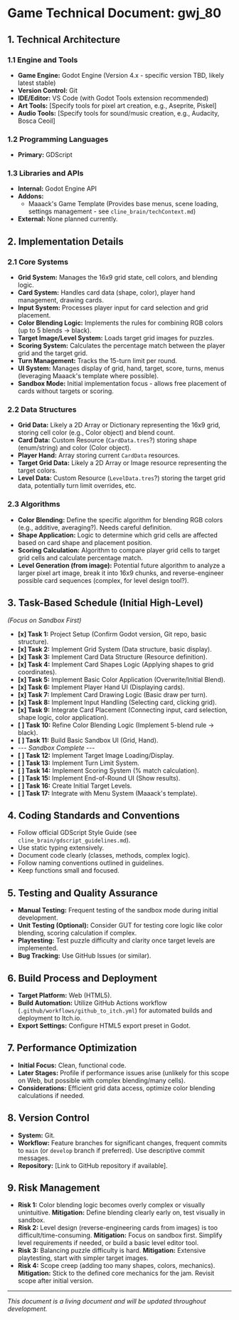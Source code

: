 # Game Technical Document: gwj_80

## 1. Technical Architecture

### 1.1 Engine and Tools

- **Game Engine:** Godot Engine (Version 4.x - specific version TBD, likely latest stable)
- **Version Control:** Git
- **IDE/Editor:** VS Code (with Godot Tools extension recommended)
- **Art Tools:** [Specify tools for pixel art creation, e.g., Aseprite, Piskel]
- **Audio Tools:** [Specify tools for sound/music creation, e.g., Audacity, Bosca Ceoil]

### 1.2 Programming Languages

- **Primary:** GDScript

### 1.3 Libraries and APIs

- **Internal:** Godot Engine API
- **Addons:**
  - Maaack's Game Template (Provides base menus, scene loading, settings management - see `cline_brain/techContext.md`)
- **External:** None planned currently.

## 2. Implementation Details

### 2.1 Core Systems

- **Grid System:** Manages the 16x9 grid state, cell colors, and blending logic.
- **Card System:** Handles card data (shape, color), player hand management, drawing cards.
- **Input System:** Processes player input for card selection and grid placement.
- **Color Blending Logic:** Implements the rules for combining RGB colors (up to 5 blends -> black).
- **Target Image/Level System:** Loads target grid images for puzzles.
- **Scoring System:** Calculates the percentage match between the player grid and the target grid.
- **Turn Management:** Tracks the 15-turn limit per round.
- **UI System:** Manages display of grid, hand, target, score, turns, menus (leveraging Maaack's template where possible).
- **Sandbox Mode:** Initial implementation focus - allows free placement of cards without targets or scoring.

### 2.2 Data Structures

- **Grid Data:** Likely a 2D Array or Dictionary representing the 16x9 grid, storing cell color (e.g., Color object) and blend count.
- **Card Data:** Custom Resource (`CardData.tres`?) storing shape (enum/string) and color (Color object).
- **Player Hand:** Array storing current `CardData` resources.
- **Target Grid Data:** Likely a 2D Array or Image resource representing the target colors.
- **Level Data:** Custom Resource (`LevelData.tres`?) storing the target grid data, potentially turn limit overrides, etc.

### 2.3 Algorithms

- **Color Blending:** Define the specific algorithm for blending RGB colors (e.g., additive, averaging?). Needs careful definition.
- **Shape Application:** Logic to determine which grid cells are affected based on card shape and placement position.
- **Scoring Calculation:** Algorithm to compare player grid cells to target grid cells and calculate percentage match.
- **Level Generation (from image):** Potential future algorithm to analyze a larger pixel art image, break it into 16x9 chunks, and reverse-engineer possible card sequences (complex, for level design tool?).

## 3. Task-Based Schedule (Initial High-Level)

*(Focus on Sandbox First)*

- **[x] Task 1:** Project Setup (Confirm Godot version, Git repo, basic structure).
- **[x] Task 2:** Implement Grid System (Data structure, basic display).
- **[x] Task 3:** Implement Card Data Structure (Resource definition).
- **[x] Task 4:** Implement Card Shapes Logic (Applying shapes to grid coordinates).
- **[x] Task 5:** Implement Basic Color Application (Overwrite/Initial Blend).
- **[x] Task 6:** Implement Player Hand UI (Displaying cards).
- **[x] Task 7:** Implement Card Drawing Logic (Basic draw per turn).
- **[x] Task 8:** Implement Input Handling (Selecting card, clicking grid).
- **[x] Task 9:** Integrate Card Placement (Connecting input, card selection, shape logic, color application).
- **[ ] Task 10:** Refine Color Blending Logic (Implement 5-blend rule -> black).
- **[ ] Task 11:** Build Basic Sandbox UI (Grid, Hand).
- --- *Sandbox Complete ---*
- **[ ] Task 12:** Implement Target Image Loading/Display.
- **[ ] Task 13:** Implement Turn Limit System.
- **[ ] Task 14:** Implement Scoring System (% match calculation).
- **[ ] Task 15:** Implement End-of-Round UI (Show results).
- **[ ] Task 16:** Create Initial Target Levels.
- **[ ] Task 17:** Integrate with Menu System (Maaack's template).

## 4. Coding Standards and Conventions

- Follow official GDScript Style Guide (see `cline_brain/gdscript_guidelines.md`).
- Use static typing extensively.
- Document code clearly (classes, methods, complex logic).
- Follow naming conventions outlined in guidelines.
- Keep functions small and focused.

## 5. Testing and Quality Assurance

- **Manual Testing:** Frequent testing of the sandbox mode during initial development.
- **Unit Testing (Optional):** Consider GUT for testing core logic like color blending, scoring calculation if complex.
- **Playtesting:** Test puzzle difficulty and clarity once target levels are implemented.
- **Bug Tracking:** Use GitHub Issues (or similar).

## 6. Build Process and Deployment

- **Target Platform:** Web (HTML5).
- **Build Automation:** Utilize GitHub Actions workflow (`.github/workflows/github_to_itch.yml`) for automated builds and deployment to Itch.io.
- **Export Settings:** Configure HTML5 export preset in Godot.

## 7. Performance Optimization

- **Initial Focus:** Clean, functional code.
- **Later Stages:** Profile if performance issues arise (unlikely for this scope on Web, but possible with complex blending/many cells).
- **Considerations:** Efficient grid data access, optimize color blending calculations if needed.

## 8. Version Control

- **System:** Git.
- **Workflow:** Feature branches for significant changes, frequent commits to `main` (or `develop` branch if preferred). Use descriptive commit messages.
- **Repository:** [Link to GitHub repository if available].

## 9. Risk Management

- **Risk 1:** Color blending logic becomes overly complex or visually unintuitive. **Mitigation:** Define blending clearly early on, test visually in sandbox.
- **Risk 2:** Level design (reverse-engineering cards from images) is too difficult/time-consuming. **Mitigation:** Focus on sandbox first. Simplify level requirements if needed, or build a basic level editor tool.
- **Risk 3:** Balancing puzzle difficulty is hard. **Mitigation:** Extensive playtesting, start with simpler target images.
- **Risk 4:** Scope creep (adding too many shapes, colors, mechanics). **Mitigation:** Stick to the defined core mechanics for the jam. Revisit scope after initial version.

---
*This document is a living document and will be updated throughout development.*
